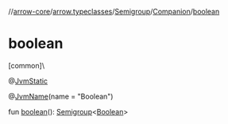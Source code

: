 //[arrow-core](../../../../index.md)/[arrow.typeclasses](../../index.md)/[Semigroup](../index.md)/[Companion](index.md)/[boolean](boolean.md)

# boolean

[common]\

@[JvmStatic](https://kotlinlang.org/api/latest/jvm/stdlib/kotlin.jvm/-jvm-static/index.html)

@[JvmName](https://kotlinlang.org/api/latest/jvm/stdlib/kotlin.jvm/-jvm-name/index.html)(name = "Boolean")

fun [boolean](boolean.md)(): [Semigroup](../index.md)&lt;[Boolean](https://kotlinlang.org/api/latest/jvm/stdlib/kotlin/-boolean/index.html)&gt;
